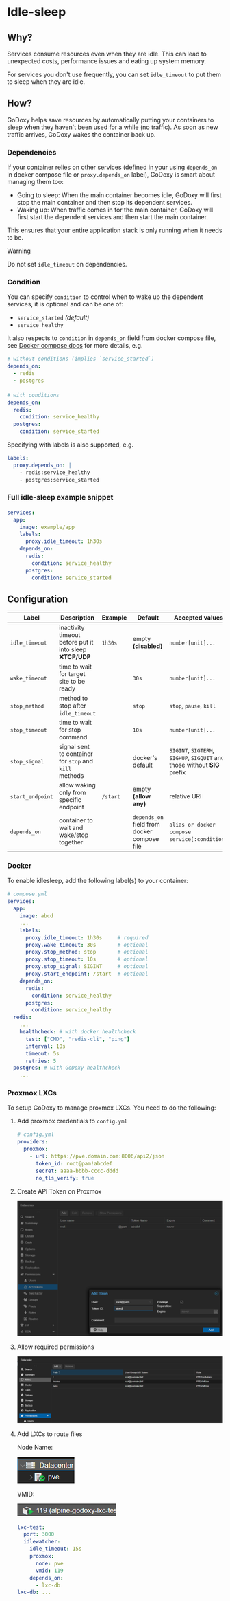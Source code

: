 # Idle-sleep

## Why?

Services consume resources even when they are idle. This can lead to unexpected costs, performance issues and eating up system memory.

For services you don't use frequently, you can set `idle_timeout` to put them to sleep when they are idle.

## How?

GoDoxy helps save resources by automatically putting your containers to sleep when they haven't been used for a while (no traffic). As soon as new traffic arrives, GoDoxy wakes the container back up.

### Dependencies

If your container relies on other services (defined in your using `depends_on` in docker compose file or `proxy.depends_on` label), GoDoxy is smart about managing them too:

- Going to sleep: When the main container becomes idle, GoDoxy will first stop the main container and then stop its dependent services.
- Waking up: When traffic comes in for the main container, GoDoxy will first start the dependent services and then start the main container.

This ensures that your entire application stack is only running when it needs to be.

> [!WARNING]
>
> Do not set `idle_timeout` on dependencies.

### Condition

You can specify `condition` to control when to wake up the dependent services, it is optional and can be one of:

- `service_started` _(default)_
- `service_healthy`

It also respects to `condition` in `depends_on` field from docker compose file, see [Docker compose docs](https://docs.docker.com/compose/how-tos/startup-order/) for more details, e.g.

```yaml
# without conditions (implies `service_started`)
depends_on:
  - redis
  - postgres

# with conditions
depends_on:
  redis:
    condition: service_healthy
  postgres:
    condition: service_started
```

Specifying with labels is also supported, e.g.

```yaml
labels:
  proxy.depends_on: |
    - redis:service_healthy
    - postgres:service_started
```

### Full idle-sleep example snippet

```yaml
services:
  app:
    image: example/app
    labels:
      proxy.idle_timeout: 1h30s
    depends_on:
      redis:
        condition: service_healthy
      postgres:
        condition: service_started
```

## Configuration

| Label            | Description                                                   | Example  | Default                                                 | Accepted values                                                           |
| ---------------- | ------------------------------------------------------------- | -------- | ------------------------------------------------------- | ------------------------------------------------------------------------- |
| `idle_timeout`   | inactivity timeout before put it into sleep<br/>**❌TCP/UDP** | `1h30s`  | empty **(disabled)**                                    | `number[unit]...`                                                         |
| `wake_timeout`   | time to wait for target site to be ready                      |          | `30s`                                                   | `number[unit]...`                                                         |
| `stop_method`    | method to stop after `idle_timeout`                           |          | `stop`                                                  | `stop`, `pause`, `kill`                                                   |
| `stop_timeout`   | time to wait for stop command                                 |          | `10s`                                                   | `number[unit]...`                                                         |
| `stop_signal`    | signal sent to container for `stop` and `kill` methods        |          | docker's default                                        | `SIGINT`, `SIGTERM`, `SIGHUP`, `SIGQUIT` and those without **SIG** prefix |
| `start_endpoint` | allow waking only from specific endpoint                      | `/start` | empty **(allow any)**                                   | relative URI                                                              |
| `depends_on`     | container to wait and wake/stop together                      |          | `depends_on` field from docker compose file | `alias or docker compose service[:condition]` |

### Docker

To enable idlesleep, add the following label(s) to your container:

```yaml
# compose.yml
services:
  app:
    image: abcd
    ...
    labels:
      proxy.idle_timeout: 1h30s     # required
      proxy.wake_timeout: 30s       # optional
      proxy.stop_method: stop       # optional
      proxy.stop_timeout: 10s       # optional
      proxy.stop_signal: SIGINT     # optional
      proxy.start_endpoint: /start  # optional
    depends_on:
      redis:
        condition: service_healthy
      postgres:
        condition: service_healthy
  redis:
    ...
    healthcheck: # with docker healthcheck
      test: ["CMD", "redis-cli", "ping"]
      interval: 10s
      timeout: 5s
      retries: 5
  postgres: # with GoDoxy healthcheck
    ...
```

### Proxmox LXCs

To setup GoDoxy to manage proxmox LXCs. You need to do the following:

1. Add proxmox credentials to `config.yml`

    ```yaml
    # config.yml
    providers:
      proxmox:
        - url: https://pve.domain.com:8006/api2/json
          token_id: root@pam!abcdef
          secret: aaaa-bbbb-cccc-dddd
          no_tls_verify: true
    ```

2. Create API Token on Proxmox

    ![Proxmox API Token](images/proxmox-api-token.png)

3. Allow required permissions

    ![Proxmox Permissions](images/proxmox-permissions.png)

4. Add LXCs to route files

    Node Name:

    ![Proxmox Node Name](images/proxmox-node.png)

    VMID:

    ![Proxmox LXC VMID](images/proxmox-lxc-vmid.png)

    ```yaml
    lxc-test:
      port: 3000
      idlewatcher:
        idle_timeout: 15s
        proxmox:
          node: pve
          vmid: 119
        depends_on:
          - lxc-db
    lxc-db: ...
    ```
